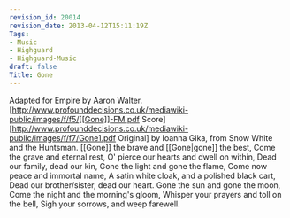 ```yaml
---
revision_id: 20014
revision_date: 2013-04-12T15:11:19Z
Tags:
- Music
- Highguard
- Highguard-Music
draft: false
Title: Gone
---
```

Adapted for Empire by Aaron Walter. [http://www.profounddecisions.co.uk/mediawiki-public/images/f/f5/[[Gone]]-FM.pdf Score]
[http://www.profounddecisions.co.uk/mediawiki-public/images/f/f7/Gone1.pdf Original] by Ioanna Gika, from Snow White and the Huntsman.
[[Gone]] the brave and [[Gone|gone]] the best,
Come the grave and eternal rest,
O' pierce our hearts and dwell on within,
Dead our family, dead our kin,
Gone the light and gone the flame,
Come now peace and immortal name,
A satin white cloak, and a polished black cart,
Dead our brother/sister, dead our heart.
Gone the sun and gone the moon,
Come the night and the morning's gloom,
Whisper your prayers and toll on the bell,
Sigh your sorrows, and weep farewell.